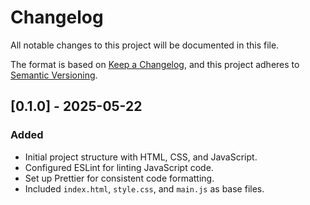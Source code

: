 # Changelog

All notable changes to this project will be documented in this file.

The format is based on [Keep a Changelog](https://keepachangelog.com/en/1.0.0/),
and this project adheres to [Semantic Versioning](https://semver.org/spec/v2.0.0.html).

## [0.1.0] - 2025-05-22

### Added

- Initial project structure with HTML, CSS, and JavaScript.
- Configured ESLint for linting JavaScript code.
- Set up Prettier for consistent code formatting.
- Included `index.html`, `style.css`, and `main.js` as base files.
